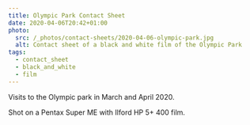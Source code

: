 ```yaml
---
title: Olympic Park Contact Sheet
date: 2020-04-06T20:42+01:00
photo:
  src: /_photos/contact-sheets/2020-04-06-olympic-park.jpg
  alt: Contact sheet of a black and white film of the Olympic Park
tags:
  - contact_sheet
  - black_and_white
  - film
---
```


Visits to the Olympic park in March and April 2020.

Shot on a Pentax Super ME with Ilford HP 5+ 400 film.
